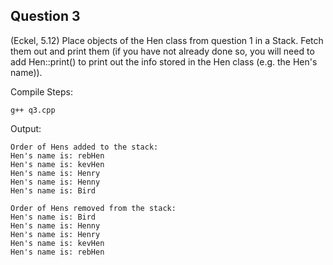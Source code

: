 ## Question 3

(Eckel, 5.12) Place objects of the Hen class from question 1 in a Stack. Fetch them out and print them (if you have not already done so, you will need to add Hen::print() to print out the info stored in the Hen class (e.g. the Hen's name)).

Compile Steps:

	g++ q3.cpp

Output:

	Order of Hens added to the stack:
	Hen's name is: rebHen
	Hen's name is: kevHen
	Hen's name is: Henry
	Hen's name is: Henny
	Hen's name is: Bird

	Order of Hens removed from the stack:
	Hen's name is: Bird
	Hen's name is: Henny
	Hen's name is: Henry
	Hen's name is: kevHen
	Hen's name is: rebHen

